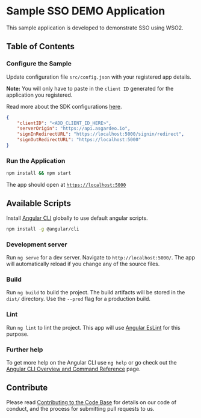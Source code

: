 # Sample SSO DEMO Application

This sample application is developed to demonstrate SSO using WSO2.

## Table of Contents


### Configure the Sample

Update configuration file `src/config.json` with your registered app details.

**Note:** You will only have to paste in the `client ID` generated for the application you registered.

Read more about the SDK configurations [here](../../README.md#configuration).

```json
{
    "clientID": "<ADD_CLIENT_ID_HERE>",
    "serverOrigin": "https://api.asgardeo.io",
    "signInRedirectURL": "https://localhost:5000/signin/redirect",
    "signOutRedirectURL": "https://localhost:5000"
}
```

### Run the Application

```bash
npm install && npm start
```
The app should open at [`https://localhost:5000`](https://localhost:5000)

## Available Scripts

Install [Angular CLI](https://github.com/angular/angular-cli) globally to use default angular scripts.

```bash
npm install -g @angular/cli
```

### Development server

Run `ng serve` for a dev server. Navigate to `http://localhost:5000/`. The app will automatically reload if you change any of the source files.

### Build

Run `ng build` to build the project. The build artifacts will be stored in the `dist/` directory. Use the `--prod` flag for a production build.

### Lint

Run `ng lint` to lint the project. This app will use [Angular EsLint](https://github.com/angular-eslint/angular-eslint) for this purpose.

### Further help

To get more help on the Angular CLI use `ng help` or go check out the [Angular CLI Overview and Command Reference](https://angular.io/cli) page.

## Contribute

Please read [Contributing to the Code Base](http://wso2.github.io/) for details on our code of conduct, and the process for submitting pull requests to us.
